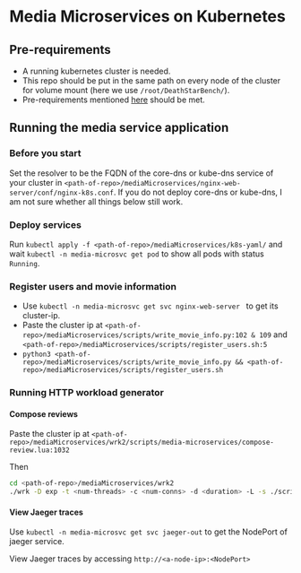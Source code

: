 # Media Microservices on Kubernetes

## Pre-requirements

- A running kubernetes cluster is needed.
- This repo should be put in the same path on every node of the cluster for volume mount (here we use `/root/DeathStarBench/`).
- Pre-requirements mentioned [here](https://github.com/delimitrou/DeathStarBench/blob/master/mediaMicroservices/README.md) should be met.

## Running the media service application

### Before you start

Set the resolver to be the FQDN of the core-dns or kube-dns  service of your cluster in `<path-of-repo>/mediaMicroservices/nginx-web-server/conf/nginx-k8s.conf`. If you do not deploy core-dns or kube-dns, I am not sure whether all things below still work.

### Deploy services

Run `kubectl apply -f <path-of-repo>/mediaMicroservices/k8s-yaml/` and wait `kubectl -n media-microsvc get pod` to show all pods with status `Running`.

### Register users and movie information

- Use `kubectl -n media-microsvc get svc nginx-web-server ` to get its cluster-ip.
- Paste the cluster ip at `<path-of-repo>/mediaMicroservices/scripts/write_movie_info.py:102 & 109` and `<path-of-repo>/mediaMicroservices/scripts/register_users.sh:5`
- `python3 <path-of-repo>/mediaMicroservices/scripts/write_movie_info.py && <path-of-repo>/mediaMicroservices/scripts/register_users.sh`

### Running HTTP workload generator

#### Compose reviews

Paste the cluster ip at `<path-of-repo>/mediaMicroservices/wrk2/scripts/media-microservices/compose-review.lua:1032`

Then

```bash
cd <path-of-repo>/mediaMicroservices/wrk2
./wrk -D exp -t <num-threads> -c <num-conns> -d <duration> -L -s ./scripts/media-microservices/compose-review.lua http://<cluster-ip>:8080/wrk2-api/review/compose -R <reqs-per-sec>
```

#### View Jaeger traces

Use `kubectl -n media-microsvc get svc jaeger-out` to get the NodePort of jaeger service.

 View Jaeger traces by accessing `http://<a-node-ip>:<NodePort>` 